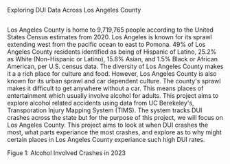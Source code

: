 Exploring DUI Data Across Los Angeles County
##
Los Angeles County is home to 9,719,765 people according to the United States Census estimates from 2020. Los Angeles is known for its sprawl extending west from the pacific ocean to east to Pomona. 49% of Los Angeles County residents identified as being of Hispanic of Latino, 25.2% as White (Non-Hispanic or Latino), 15.8% Asian, and 1.5% Black or African American, per U.S. census data. The diversity of Los Angeles County makes it a a rich place for culture and food. However, Los Angeles County is also known for its urban sprawl and car dependent culture. The county's sprawl makes it difficult to get anywhere without a car. This means places of entertainment which usually involve alcohol for adults. This project aims to explore alcohol related accidents using data from UC Berekeley's, Transporation Injury Mapping System (TIMS). The system tracks DUI crashes across the state but for the purpose of this project, we will focus on Los Angeles County. This project aims to look at when DUI crashes the most, what parts experiance the most crashes, and explore as to why might certain places in Los Angeles County experiance such high DUI rates. 

Figue 1: Alcohol Involved Crashes in 2023
<Add Pie Chart> 



<script src="https://cdn.plot.ly/plotly-latest.min.js"></script>

